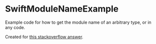 # SwiftModuleNameExample
Example code for how to get the module name of an arbitrary type, or in any code.

Created for [this stackoverflow answer](https://stackoverflow.com/a/69396337/45813).
